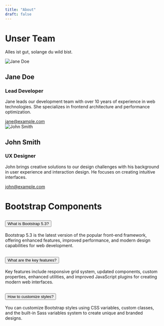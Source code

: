 ```yaml
---
title: "About"
draft: false
---
```

<div class="page-title-container">
    <h1 class="page-title">Unser Team</h1>
    <p class="page-subtitle">Alles ist gut, solange du wild bist.</p>
  </div>

<section class="team-container">
    <div class="team-grid">
      <div class="team-card">
        <div class="card-image">
          <img src="https://placehold.co/400.webp?text=600%20x%20600\nwebp" alt="Jane Doe">
        </div>
        <div class="card-content">
          <h2 class="member-name">Jane Doe</h2>
          <h3 class="member-role">Lead Developer</h3>
          <p class="member-description">
            Jane leads our development team with over 10 years of experience in web technologies. She specializes in
            frontend architecture and performance optimization.
          </p>
          <a href="mailto:jane@example.com" class="member-email">
            jane@example.com
          </a>
        </div>
      </div>
      <div class="team-card">
        <div class="card-image">
          <img src="https://placehold.co/400.webp?text=600%20x%20600\nwebp" alt="John Smith">
        </div>
        <div class="card-content">
          <h2 class="member-name">John Smith</h2>
          <h3 class="member-role">UX Designer</h3>
          <p class="member-description">
            John brings creative solutions to our design challenges with his background in user experience and
            interaction design. He focuses on creating intuitive interfaces.
          </p>
          <a href="mailto:john@example.com" class="member-email">
            john@example.com
          </a>
        </div>
      </div>
    </div>
  </section>







# Bootstrap Components

<div class="container py-5">
    <div class="accordion custom-accordion" id="modernAccordion">
        <!-- Accordion Item 1 -->
        <div class="accordion-item">
            <h2 class="accordion-header">
                <button class="accordion-button" type="button" data-bs-toggle="collapse" data-bs-target="#collapseOne" aria-expanded="true" aria-controls="collapseOne">
                        What is Bootstrap 5.3?
                    </button>
            </h2>
            <div id="collapseOne" class="accordion-collapse collapse show" data-bs-parent="#modernAccordion">
                <div class="accordion-body">
                    Bootstrap 5.3 is the latest version of the popular front-end framework, offering enhanced features,
                    improved performance, and modern design capabilities for web development.
                </div>
            </div>
        </div>
        <!-- Accordion Item 2 -->
        <div class="accordion-item">
            <h2 class="accordion-header">
                <button class="accordion-button collapsed" type="button" data-bs-toggle="collapse" data-bs-target="#collapseTwo" aria-expanded="false" aria-controls="collapseTwo">
                        What are the key features?
                    </button>
            </h2>
            <div id="collapseTwo" class="accordion-collapse collapse" data-bs-parent="#modernAccordion">
                <div class="accordion-body">
                    Key features include responsive grid system, updated components, custom properties, enhanced
                    utilities, and improved JavaScript plugins for creating modern web interfaces.
                </div>
            </div>
        </div>
        <!-- Accordion Item 3 -->
        <div class="accordion-item">
            <h2 class="accordion-header">
                <button class="accordion-button collapsed" type="button" data-bs-toggle="collapse" data-bs-target="#collapseThree" aria-expanded="false" aria-controls="collapseThree">
                        How to customize styles?
                    </button>
            </h2>
            <div id="collapseThree" class="accordion-collapse collapse" data-bs-parent="#modernAccordion">
                <div class="accordion-body">
                    You can customize Bootstrap styles using CSS variables, custom classes, and the built-in Sass
                    variables system to create unique and branded designs.
                </div>
            </div>
        </div>
    </div>
</div>